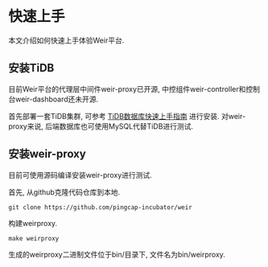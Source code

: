 # 快速上手

本文介绍如何快速上手体验Weir平台.



## 安装TiDB

目前Weir平台的代理层中间件weir-proxy已开源, 中控组件weir-controller和控制台weir-dashboard还未开源.

首先部署一套TiDB集群, 可参考 [TiDB数据库快速上手指南](https://docs.pingcap.com/zh/tidb/stable/quick-start-with-tidb) 进行安装. 对weir-proxy来说, 后端数据库也可使用MySQL代替TiDB进行测试.



## 安装weir-proxy

目前可使用源码编译安装weir-proxy进行测试.

首先, 从github克隆代码仓库到本地.

```
git clone https://github.com/pingcap-incubator/weir
```

构建weirproxy.

```
make weirproxy
```

生成的weirproxy二进制文件位于bin/目录下, 文件名为bin/weirproxy.

